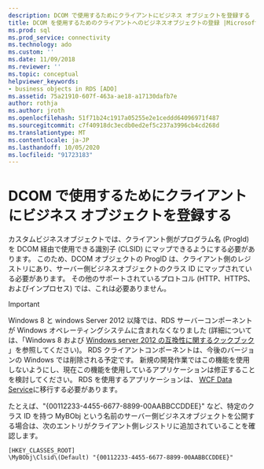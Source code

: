 ```yaml
---
description: DCOM で使用するためにクライアントにビジネス オブジェクトを登録する
title: DCOM を使用するためのクライアントへのビジネスオブジェクトの登録 |Microsoft Docs
ms.prod: sql
ms.prod_service: connectivity
ms.technology: ado
ms.custom: ''
ms.date: 11/09/2018
ms.reviewer: ''
ms.topic: conceptual
helpviewer_keywords:
- business objects in RDS [ADO]
ms.assetid: 75a21910-607f-463a-ae18-a17130dafb7e
author: rothja
ms.author: jroth
ms.openlocfilehash: 51f71b24c1917a05255e2e1ceddd64096971f487
ms.sourcegitcommit: c7f40918dc3ecdb0ed2ef5c237a3996cb4cd268d
ms.translationtype: MT
ms.contentlocale: ja-JP
ms.lasthandoff: 10/05/2020
ms.locfileid: "91723183"
---
```

# <a name="registering-business-objects-on-the-client-for-use-with-dcom"></a>DCOM で使用するためにクライアントにビジネス オブジェクトを登録する
カスタムビジネスオブジェクトでは、クライアント側がプログラム名 (ProgId) を DCOM 経由で使用できる識別子 (CLSID) にマップできるようにする必要があります。 このため、DCOM オブジェクトの ProgID は、クライアント側のレジストリにあり、サーバー側ビジネスオブジェクトのクラス ID にマップされている必要があります。 その他のサポートされているプロトコル (HTTP、HTTPS、およびインプロセス) では、これは必要ありません。  
  
> [!IMPORTANT]
>  Windows 8 と windows Server 2012 以降では、RDS サーバーコンポーネントが Windows オペレーティングシステムに含まれなくなりました (詳細については、「Windows 8 および [Windows server 2012 の互換性に関するクックブック](https://www.microsoft.com/download/details.aspx?id=27416) 」を参照してください)。 RDS クライアントコンポーネントは、今後のバージョンの Windows では削除される予定です。 新規の開発作業ではこの機能を使用しないようにし、現在この機能を使用しているアプリケーションは修正することを検討してください。 RDS を使用するアプリケーションは、 [WCF Data Service](/dotnet/framework/wcf/)に移行する必要があります。  
  
 たとえば、"{00112233-4455-6677-8899-00AABBCCDDEE}" など、特定のクラス ID を持つ MyBObj という名前のサーバー側ビジネスオブジェクトを公開する場合は、次のエントリがクライアント側レジストリに追加されていることを確認します。  
  
```console
[HKEY_CLASSES_ROOT]  
\MyBObj\Clsid\(Default) "{00112233-4455-6677-8899-00AABBCCDDEE}"  
```